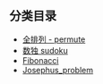 ## 分类目录

- [全排列 - permute](./permute)
- [数独 sudoku](./sudoku)
- [Fibonacci](./fibonacci)
- [Josephus_problem](./josephus-problem)
